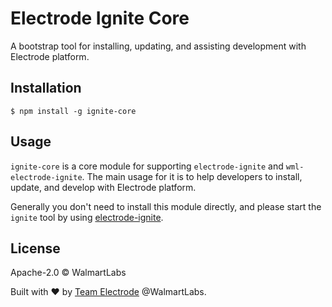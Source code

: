 # Electrode Ignite Core

A bootstrap tool for installing, updating, and assisting development with Electrode platform.

## Installation

```
$ npm install -g ignite-core
```

## Usage

`ignite-core` is a core module for supporting `electrode-ignite` and `wml-electrode-ignite`. The main usage for it is to help developers to install, update, and develop with Electrode platform.

Generally you don't need to install this module directly, and please start the `ignite` tool by using [electrode-ignite](https://github.com/electrode-io/electrode/tree/master/packages/electrode-ignite).

## License

Apache-2.0 © WalmartLabs

Built with :heart: by [Team Electrode](https://github.com/orgs/electrode-io/people) @WalmartLabs.
